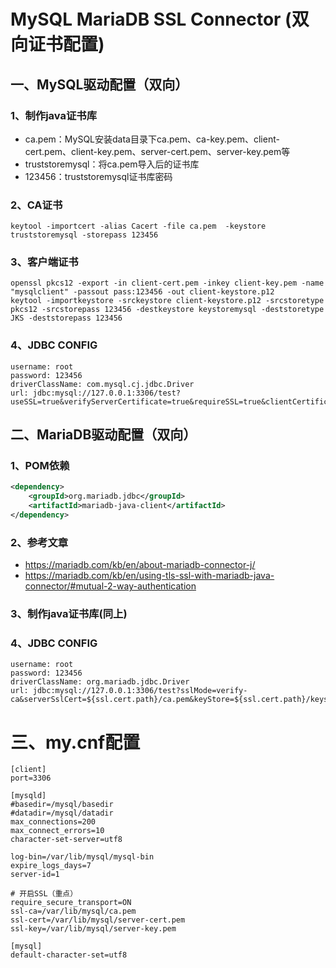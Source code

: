 # MySQL MariaDB SSL Connector (双向证书配置)

## 一、MySQL驱动配置（双向）
### 1、制作java证书库
- ca.pem：MySQL安装data目录下ca.pem、ca-key.pem、client-cert.pem、client-key.pem、server-cert.pem、server-key.pem等
- truststoremysql：将ca.pem导入后的证书库
- 123456：truststoremysql证书库密码

### 2、CA证书
```shell
keytool -importcert -alias Cacert -file ca.pem  -keystore truststoremysql -storepass 123456
```
### 3、客户端证书
```shell
openssl pkcs12 -export -in client-cert.pem -inkey client-key.pem -name "mysqlclient" -passout pass:123456 -out client-keystore.p12
keytool -importkeystore -srckeystore client-keystore.p12 -srcstoretype pkcs12 -srcstorepass 123456 -destkeystore keystoremysql -deststoretype JKS -deststorepass 123456
```
### 4、JDBC CONFIG
```text
username: root
password: 123456
driverClassName: com.mysql.cj.jdbc.Driver
url: jdbc:mysql://127.0.0.1:3306/test?useSSL=true&verifyServerCertificate=true&requireSSL=true&clientCertificateKeyStoreUrl=file:${ssl.cert.path}/keystoremysql&clientCertificateKeyStorePassword=123456&trustCertificateKeyStoreUrl=file:${ssl.cert.path}/truststoremysql&trustCertificateKeyStorePassword=123456&useUnicode=true&characterEncoding=utf8&autoReconnect=true&serverTimezone=Asia/Shanghai
```

## 二、MariaDB驱动配置（双向）

### 1、POM依赖
```xml
<dependency>
    <groupId>org.mariadb.jdbc</groupId>
    <artifactId>mariadb-java-client</artifactId>
</dependency>
```

### 2、参考文章
- https://mariadb.com/kb/en/about-mariadb-connector-j/
- https://mariadb.com/kb/en/using-tls-ssl-with-mariadb-java-connector/#mutual-2-way-authentication

### 3、制作java证书库(同上)

### 4、JDBC CONFIG

```text
username: root
password: 123456
driverClassName: org.mariadb.jdbc.Driver
url: jdbc:mysql://127.0.0.1:3306/test?sslMode=verify-ca&serverSslCert=${ssl.cert.path}/ca.pem&keyStore=${ssl.cert.path}/keystoremysql&keyStorePassword=123456
```

# 三、my.cnf配置
```text
[client]
port=3306

[mysqld]
#basedir=/mysql/basedir
#datadir=/mysql/datadir
max_connections=200
max_connect_errors=10
character-set-server=utf8

log-bin=/var/lib/mysql/mysql-bin
expire_logs_days=7
server-id=1

# 开启SSL（重点）
require_secure_transport=ON
ssl-ca=/var/lib/mysql/ca.pem
ssl-cert=/var/lib/mysql/server-cert.pem
ssl-key=/var/lib/mysql/server-key.pem

[mysql]
default-character-set=utf8
```